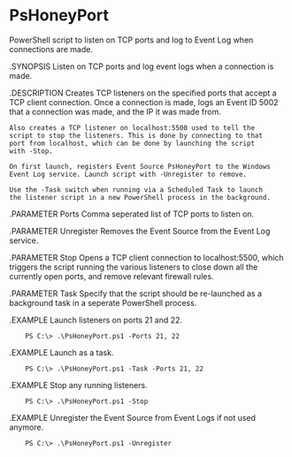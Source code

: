 # PsHoneyPort
PowerShell script to listen on TCP ports and log to Event Log when connections are made.

.SYNOPSIS
    Listen on TCP ports and log event logs when a connection is made.

.DESCRIPTION
    Creates TCP listeners on the specified ports that accept a TCP
    client connection. Once a connection is made, logs an Event ID
    5002 that a connection was made, and the IP it was made from.

    Also creates a TCP listener on localhost:5500 used to tell the
    script to stop the listeners. This is done by connecting to that
    port from localhost, which can be done by launching the script
    with -Stop.

    On first launch, registers Event Source PsHoneyPort to the Windows
    Event Log service. Launch script with -Unregister to remove.

    Use the -Task switch when running via a Scheduled Task to launch 
    the listener script in a new PowerShell process in the background.

.PARAMETER Ports
    Comma seperated list of TCP ports to listen on.

.PARAMETER Unregister
    Removes the Event Source from the Event Log service.

.PARAMETER Stop
    Opens a TCP client connection to localhost:5500, which triggers
    the script running the various listeners to close down all the
    currently open ports, and remove relevant firewall rules.

.PARAMETER Task
    Specify that the script should be re-launched as a background
    task in a seperate PowerShell process.

.EXAMPLE
    Launch listeners on ports 21 and 22.

        PS C:\> .\PsHoneyPort.ps1 -Ports 21, 22

.EXAMPLE
    Launch as a task.

        PS C:\> .\PsHoneyPort.ps1 -Task -Ports 21, 22

.EXAMPLE
    Stop any running listeners.

        PS C:\> .\PsHoneyPort.ps1 -Stop

.EXAMPLE
    Unregister the Event Source from Event Logs if not used anymore.

        PS C:\> .\PsHoneyPort.ps1 -Unregister
